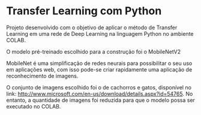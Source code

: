 # Transfer Learning com Python
Projeto desenvolvido com o objetivo de aplicar o método de Transfer Learning em uma rede de Deep Learning na linguagem Python no ambiente COLAB. 

O modelo pré-treinado escolhido para a construção foi o MobileNetV2

MobileNet é uma simplificação de redes neurais para possibilitar o seu uso em aplicações web, com isso pode-se criar rapidamente uma aplicação de reconhecimento de imagens. 

O conjunto de imagens escolhido foi o de cachorros e gatos, disponível no link: http://www.microsoft.com/en-us/download/details.aspx?id=54765. No entanto, a quantidade de imagens foi reduzida para que o modelo possa ser executado no COLAB. 

